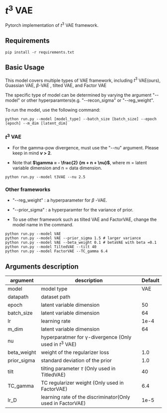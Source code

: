 # $t^3$ VAE

Pytorch implementation of $t^3$ VAE framework.

## Requirements

```
pip install -r requirements.txt
```

## Basic Usage

This model covers multiple types of VAE framework, including $t^3$ VAE(ours), Guassian VAE, $\beta$-VAE , tilted VAE, and Factor VAE

The specific type of model can be determined by varying the argument "--model" or other hyperparamters(e.g. "--recon_sigma" or "--reg_weight".

To run the model, use the following command:

```
python run.py --model [model_type] --batch_size [batch_size] --epoch [epoch] --m_dim [latent_dim]
```

### $t^3$ VAE

- For the gamma-pow divergence, must use the "--nu" argument. Please keep in mind **$\nu$ > 2**.

- Note that **$\gamma = - \frac{2} {m + n + \nu}$**, where m = latent variable dimension and n = data dimension.

```
python run.py --model t3VAE --nu 2.5
```

### Other frameworks

- "--reg_weight" : a hyperparameter for $\beta$ -VAE.

- "--prior_sigma" : a hyperparamter for the variance of prior. 

- To use other framework such as tilted VAE and FactorVAE, change the model name in the command. 

```
python run.py --model VAE
python run.py --model VAE --prior_sigma 1.5 # larger variance
python run.py --model VAE --beta_weight 0.1 # betaVAE with beta =0.1
python run.py --model TiltedVAE --tilt 40
python run.py --model FactorVAE --TC_gamma 6.4
```

## Arguments description

|argument|description|Default|
|------|---|---|
|model|model type|VAE|
|datapath|dataset path||
|epoch|latent variable dimension|50|
|batch_size|latent variable dimension|64|
|lr| learning rate|1e-4|
|m_dim|latent variable dimension|64|
|nu|hyperparatmer for γ-divergence (Only used in $t^3$ VAE)||
|beta_weight|weight of the regularizer loss| 1.0|
|prior_sigma|standard deviation of the prior| 1.0|
|tilt|tilting parameter $\tau$ (Only used in TitledVAE)| 40|
|TC_gamma|TC regularizer weight (Only used in FactorVAE)| 6.4|
|lr_D|learning rate of the discriminator(Only used in FactorVAE)| 1e-5|
